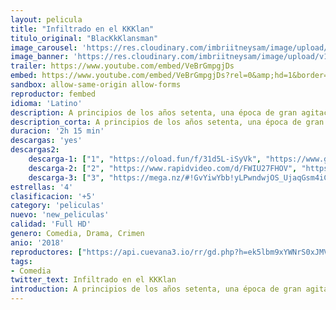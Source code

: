 ```yaml
---
layout: pelicula
title: "Infiltrado en el KKKlan"
titulo_original: "BlacKkKlansman"
image_carousel: 'https://res.cloudinary.com/imbriitneysam/image/upload/v1542233813/infiltrado-poster-min.jpg'
image_banner: 'https://res.cloudinary.com/imbriitneysam/image/upload/v1542233814/infiltrado-banner-min.jpg'
trailer: https://www.youtube.com/embed/VeBrGmpgjDs
embed: https://www.youtube.com/embed/VeBrGmpgjDs?rel=0&amp;hd=1&border=0&wmode=opaque&enablejsapi=1&modestbranding=1&controls=1&showinfo=1
sandbox: allow-same-origin allow-forms
reproductor: fembed
idioma: 'Latino'
description: A principios de los años setenta, una época de gran agitación social con la encarnizada lucha por los derechos civiles como telón de fondo, Ron Stallworth se convierte en el primer detective negro del departamento de policía de Colorado Springs, pero es recibido con escepticismo y hostilidad por los mandos y los agentes. Sin amedrentarse, decide seguir adelante y hacer algo por su comunidad llevando a cabo una misión muy peligrosa, infiltrarse en el Ku Klux Klan y exponerlo ante la ciudad.
description_corta: A principios de los años setenta, una época de gran agitación social con la encarnizada lucha por los derechos civiles como telón de fondo, Ron Stallworth se convierte en el primer detective negro del departamento de policía de...
duracion: '2h 15 min'
descargas: 'yes'
descargas2:
    descarga-1: ["1", "https://oload.fun/f/31d5L-iSyVk", "https://www.google.com/s2/favicons?domain=openload.co","OpenLoad","https://res.cloudinary.com/imbriitneysam/image/upload/v1541473684/mexico.png", "Latino", "Full HD"]
    descarga-2: ["2", "https://www.rapidvideo.com/d/FWIU27FHOV", "https://www.google.com/s2/favicons?domain=www.rapidvideo.com","RapidVideo","https://res.cloudinary.com/imbriitneysam/image/upload/v1541473684/mexico.png", "Latino", "Full HD"]
    descarga-3: ["3", "https://mega.nz/#!GvYiwYbb!yLPwndwjOS_UjaqGsm4iCJ65wKCKDY77LMHaiFieQrI", "https://www.google.com/s2/favicons?domain=mega.nz","Mega","https://res.cloudinary.com/imbriitneysam/image/upload/v1541473684/mexico.png", "Latino", "Full HD"]
estrellas: '4'
clasificacion: '+5'
category: 'peliculas'
nuevo: 'new_peliculas'
calidad: 'Full HD'
genero: Comedia, Drama, Crimen
anio: '2018'
reproductores: ["https://api.cuevana3.io/rr/gd.php?h=ek5lbm9xYWNrS0xJMVp5b21KREk0dFBLbjVkaHhkRGdrOG1jbnBpUnhhS1Z5bmlybFpXMjNxelpvNHRwMThtM3o4NWpaNTNicExuRnlYMW5qTWZhdmFtU3FadVkyUT09"]
tags:
- Comedia
twitter_text: Infiltrado en el KKKlan
introduction: A principios de los años setenta, una época de gran agitación social con la encarnizada lucha por los derechos civiles como telón de fondo, Ron Stallworth se convierte en el primer detective negro del departamento de policía de
---
```



 







